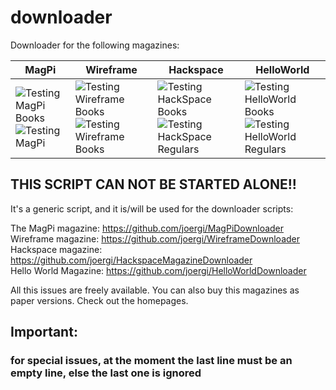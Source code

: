 # downloader

Downloader for the following magazines:

| MagPi                                                                                                                                                                                                             | Wireframe                                                                                                                                                                                                                             | Hackspace                                                                                                                                                                                                                                | HelloWorld                                                                                                                                                                                                                                   |
|-------------------------------------------------------------------------------------------------------------------------------------------------------------------------------------------------------------------|---------------------------------------------------------------------------------------------------------------------------------------------------------------------------------------------------------------------------------------|------------------------------------------------------------------------------------------------------------------------------------------------------------------------------------------------------------------------------------------|----------------------------------------------------------------------------------------------------------------------------------------------------------------------------------------------------------------------------------------------|
| ![Testing MagPi Books](https://github.com/joergi/downloader/workflows/Testing%20MagPi%20Books/badge.svg)     ![Testing MagPi](https://github.com/joergi/downloader/workflows/Testing%20MagPi%20Regular/badge.svg) | ![Testing Wireframe Books](https://github.com/joergi/downloader/workflows/Testing%20Wireframe%20Books/badge.svg)  ![Testing Wireframe Books](https://github.com/joergi/downloader/workflows/Testing%20Wireframe%20Regulars/badge.svg) | ![Testing HackSpace Books](https://github.com/joergi/downloader/workflows/Testing%20HackSpace%20Books/badge.svg)  ![Testing HackSpace Regulars](https://github.com/joergi/downloader/workflows/Testing%20HackSpace%20Regulars/badge.svg) | ![Testing HelloWorld Books](https://github.com/joergi/downloader/workflows/Testing%20HelloWorld%20Books/badge.svg)  ![Testing HelloWorld Regulars](https://github.com/joergi/downloader/workflows/Testing%20HelloWorld%20Regulars/badge.svg) |


## THIS SCRIPT CAN NOT BE STARTED  ALONE!!
It's a generic script, and it is/will be used for the downloader scripts:

The MagPi magazine: https://github.com/joergi/MagPiDownloader     
Wireframe magazine: https://github.com/joergi/WireframeDownloader  
Hackspace magazine: https://github.com/joergi/HackspaceMagazineDownloader  
Hello World Magazine: https://github.com/joergi/HelloWorldDownloader  

All this issues are freely available. You can also buy this magazines as paper versions. Check out the homepages.

## Important:
### for special issues, at the moment the last line must be an empty line, else the last one is ignored
